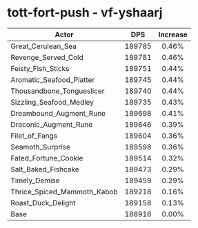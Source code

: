 # tott-fort-push - vf-yshaarj
| Actor | DPS | Increase |
|---|:---:|:---:|
|Great_Cerulean_Sea|189785|0.46%|
|Revenge_Served_Cold|189781|0.46%|
|Feisty_Fish_Sticks|189751|0.44%|
|Aromatic_Seafood_Platter|189745|0.44%|
|Thousandbone_Tongueslicer|189740|0.44%|
|Sizzling_Seafood_Medley|189735|0.43%|
|Dreambound_Augment_Rune|189698|0.41%|
|Draconic_Augment_Rune|189646|0.39%|
|Filet_of_Fangs|189604|0.36%|
|Seamoth_Surprise|189598|0.36%|
|Fated_Fortune_Cookie|189514|0.32%|
|Salt_Baked_Fishcake|189473|0.29%|
|Timely_Demise|189459|0.29%|
|Thrice_Spiced_Mammoth_Kabob|189218|0.16%|
|Roast_Duck_Delight|189158|0.13%|
|Base|188916|0.00%|
